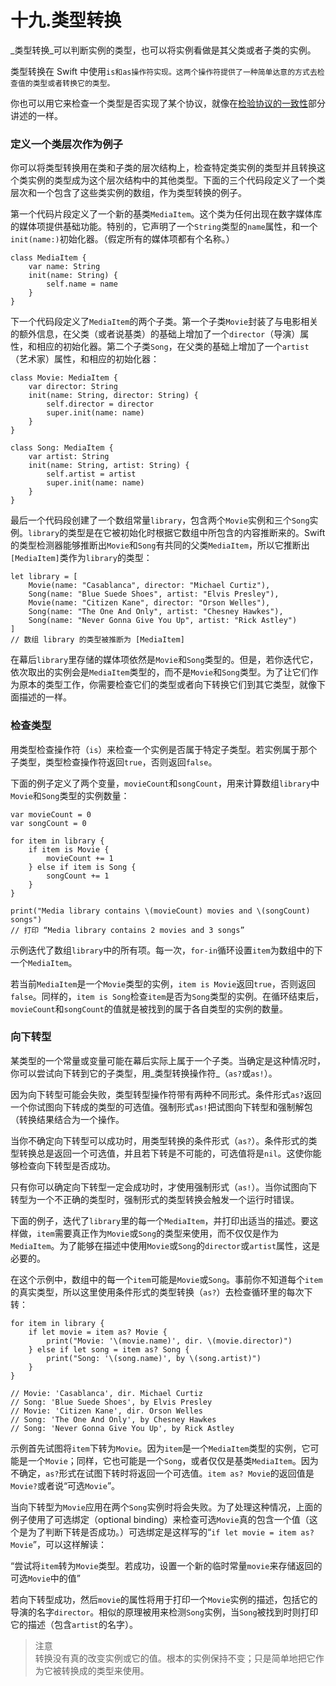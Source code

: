 # 十九.类型转换

_类型转换_可以判断实例的类型，也可以将实例看做是其父类或者子类的实例。

类型转换在 Swift 中使用`is和as操作符实现。这两个操作符提供了一种简单达意的方式去检查值的类型或者转换它的类型。`

你也可以用它来检查一个类型是否实现了某个协议，就像在[检验协议的一致性](http://wiki.jikexueyuan.com/project/swift/chapter2/22_Protocols.html#checking_for_protocol_conformance)部分讲述的一样。

### 定义一个类层次作为例子

你可以将类型转换用在类和子类的层次结构上，检查特定类实例的类型并且转换这个类实例的类型成为这个层次结构中的其他类型。下面的三个代码段定义了一个类层次和一个包含了这些类实例的数组，作为类型转换的例子。

第一个代码片段定义了一个新的基类`MediaItem`。这个类为任何出现在数字媒体库的媒体项提供基础功能。特别的，它声明了一个`String`类型的`name`属性，和一个`init(name:)`初始化器。（假定所有的媒体项都有个名称。）

```
class MediaItem {
    var name: String
    init(name: String) {
        self.name = name
    }
}
```

下一个代码段定义了`MediaItem`的两个子类。第一个子类`Movie`封装了与电影相关的额外信息，在父类（或者说基类）的基础上增加了一个`director`（导演）属性，和相应的初始化器。第二个子类`Song`，在父类的基础上增加了一个`artist`（艺术家）属性，和相应的初始化器：

```
class Movie: MediaItem {
    var director: String
    init(name: String, director: String) {
        self.director = director
        super.init(name: name)
    }
}

class Song: MediaItem {
    var artist: String
    init(name: String, artist: String) {
        self.artist = artist
        super.init(name: name)
    }
}
```

最后一个代码段创建了一个数组常量`library`，包含两个`Movie`实例和三个`Song`实例。`library`的类型是在它被初始化时根据它数组中所包含的内容推断来的。Swift 的类型检测器能够推断出`Movie`和`Song`有共同的父类`MediaItem`，所以它推断出`[MediaItem]`类作为`library`的类型：

```
let library = [
    Movie(name: "Casablanca", director: "Michael Curtiz"),
    Song(name: "Blue Suede Shoes", artist: "Elvis Presley"),
    Movie(name: "Citizen Kane", director: "Orson Welles"),
    Song(name: "The One And Only", artist: "Chesney Hawkes"),
    Song(name: "Never Gonna Give You Up", artist: "Rick Astley")
]
// 数组 library 的类型被推断为 [MediaItem]
```

在幕后`library`里存储的媒体项依然是`Movie`和`Song`类型的。但是，若你迭代它，依次取出的实例会是`MediaItem`类型的，而不是`Movie`和`Song`类型。为了让它们作为原本的类型工作，你需要检查它们的类型或者向下转换它们到其它类型，就像下面描述的一样。



### 检查类型

用类型检查操作符（`is`）来检查一个实例是否属于特定子类型。若实例属于那个子类型，类型检查操作符返回`true`，否则返回`false`。

下面的例子定义了两个变量，`movieCount`和`songCount`，用来计算数组`library`中`Movie`和`Song`类型的实例数量：

```
var movieCount = 0
var songCount = 0

for item in library {
    if item is Movie {
        movieCount += 1
    } else if item is Song {
        songCount += 1
    }
}

print("Media library contains \(movieCount) movies and \(songCount) songs")
// 打印 “Media library contains 2 movies and 3 songs”
```

示例迭代了数组`library`中的所有项。每一次，`for-in`循环设置`item`为数组中的下一个`MediaItem`。

若当前`MediaItem`是一个`Movie`类型的实例，`item is Movie`返回`true`，否则返回`false`。同样的，`item is Song`检查`item`是否为`Song`类型的实例。在循环结束后，`movieCount`和`songCount`的值就是被找到的属于各自类型的实例的数量。



### 向下转型

某类型的一个常量或变量可能在幕后实际上属于一个子类。当确定是这种情况时，你可以尝试向下转到它的子类型，用_类型转换操作符_（`as?`或`as!`）。

因为向下转型可能会失败，类型转型操作符带有两种不同形式。条件形式`as?`返回一个你试图向下转成的类型的可选值。强制形式`as!`把试图向下转型和强制解包（转换结果结合为一个操作。

当你不确定向下转型可以成功时，用类型转换的条件形式（`as?`）。条件形式的类型转换总是返回一个可选值，并且若下转是不可能的，可选值将是`nil`。这使你能够检查向下转型是否成功。

只有你可以确定向下转型一定会成功时，才使用强制形式（`as!`）。当你试图向下转型为一个不正确的类型时，强制形式的类型转换会触发一个运行时错误。

下面的例子，迭代了`library`里的每一个`MediaItem`，并打印出适当的描述。要这样做，`item`需要真正作为`Movie`或`Song`的类型来使用，而不仅仅是作为`MediaItem`。为了能够在描述中使用`Movie`或`Song`的`director`或`artist`属性，这是必要的。

在这个示例中，数组中的每一个`item`可能是`Movie`或`Song`。事前你不知道每个`item`的真实类型，所以这里使用条件形式的类型转换（`as?`）去检查循环里的每次下转：

```
for item in library {
    if let movie = item as? Movie {
        print("Movie: '\(movie.name)', dir. \(movie.director)")
    } else if let song = item as? Song {
        print("Song: '\(song.name)', by \(song.artist)")
    }
}

// Movie: 'Casablanca', dir. Michael Curtiz
// Song: 'Blue Suede Shoes', by Elvis Presley
// Movie: 'Citizen Kane', dir. Orson Welles
// Song: 'The One And Only', by Chesney Hawkes
// Song: 'Never Gonna Give You Up', by Rick Astley
```

示例首先试图将`item`下转为`Movie`。因为`item`是一个`MediaItem`类型的实例，它可能是一个`Movie`；同样，它也可能是一个`Song`，或者仅仅是基类`MediaItem`。因为不确定，`as?`形式在试图下转时将返回一个可选值。`item as? Movie`的返回值是`Movie?`或者说“可选`Movie`”。

当向下转型为`Movie`应用在两个`Song`实例时将会失败。为了处理这种情况，上面的例子使用了可选绑定（optional binding）来检查可选`Movie`真的包含一个值（这个是为了判断下转是否成功。）可选绑定是这样写的“`if let movie = item as? Movie`”，可以这样解读：

“尝试将`item`转为`Movie`类型。若成功，设置一个新的临时常量`movie`来存储返回的可选`Movie`中的值”

若向下转型成功，然后`movie`的属性将用于打印一个`Movie`实例的描述，包括它的导演的名字`director`。相似的原理被用来检测`Song`实例，当`Song`被找到时则打印它的描述（包含`artist`的名字）。

> 注意  
> 转换没有真的改变实例或它的值。根本的实例保持不变；只是简单地把它作为它被转换成的类型来使用。




